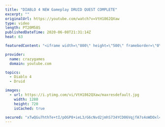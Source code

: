 ```yaml
---
title: "DIABLO 4 NEW Gameplay DRUID QUEST COMPLETE"
excerpt: ""
originalUrl: https://youtube.com/watch?v=VtH1862QXaw
type: video
length: PT20M58S
publishedDateTime: 2020-06-08T21:31:14Z
heat: 63

featuredContent: "<iframe width=\"800\" height=\"500\" frameborder=\"0\" src=\"https://www.youtube.com/embed/VtH1862QXaw\" allow=\"accelerometer; autoplay; encrypted-media; gyroscope; picture-in-picture\" allowfullscreen></iframe>"

provider:
  name: crazygames
  domain: youtube.com

topics:
  - Diablo 4
  - Druid

images:
  - url: https://i.ytimg.com/vi/VtH1862QXaw/maxresdefault.jpg
    width: 1280
    height: 720
    isCached: true

secured: "xTwQGu7hthTe+tI/pOGP8+ieL3/G6cNvd2jmhS734YCD06VqjfA7s4oWDOxl4cC488bj5Vj5k2x4h/UJTPl8uHVMsjGNjphGnmiNEQy65KgheM3uR+h7P7DxDmXq/NPgKY7gAIKAn6fdUYVcEVpCO/+ZhRVlkmAOU9R8LS4iJUtnYbI89cJCUrcSXlRW+qAAd9HHlK05IyMLpNdY+H/AjMpvpgVIUzV4quzOdZZn6qWVz0/jDL+F7jGxOLbIDU2cMQTA3UCuU1sYUseVRXha98MdEe644GcVB5OZlRJ/bMpsX6rumUAk2GWOiTPtMC0TUM8xHbCacd1U3QZ5Ns8mtSZQKIsyCdeJIf1JxWPtl5f6lNQbUkMAmRJliukDou4aVZmggKIRb4XBi1bFhYTDn3Ui26ZGnou7/MSplg7W7d0=;Ww2Sbk8vCwLDLfr1ra9eag=="
---
```


